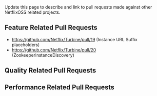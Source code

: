 Update this page to describe and link to pull requests made against other NetflixOSS related projects.

## Feature Related Pull Requests
* https://github.com/Netflix/Turbine/pull/19 (Instance URL Suffix placeholders)
* https://github.com/Netflix/Turbine/pull/20 (ZookeeperInstanceDiscovery)

## Quality Related Pull Requests

## Performance Related Pull Requests
